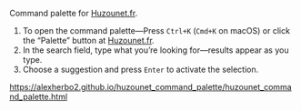 Command palette for [Huzounet.fr].

1. To open the command palette—Press `Ctrl+K` (`Cmd+K` on macOS) or click the “Palette” button at [Huzounet.fr].
2. In the search field, type what you’re looking for—results appear as you type.
3. Choose a suggestion and press `Enter` to activate the selection.

[Huzounet.fr]: https://huzounet.fr

https://alexherbo2.github.io/huzounet_command_palette/huzounet_command_palette.html
